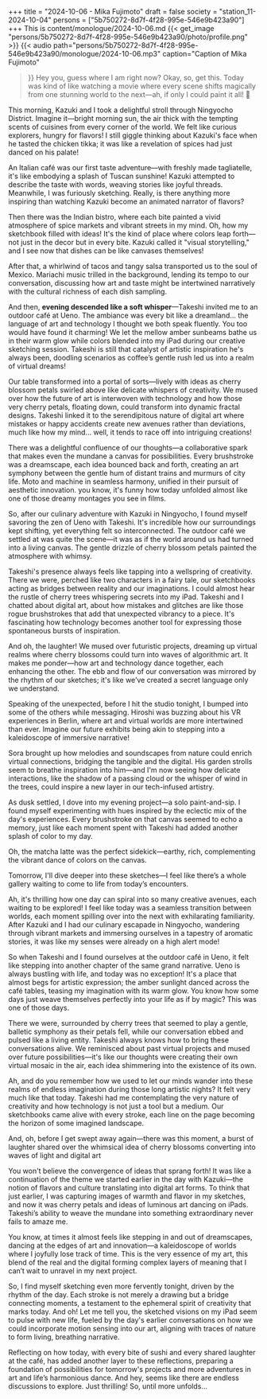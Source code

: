 +++
title = "2024-10-06 - Mika Fujimoto"
draft = false
society = "station_11-2024-10-04"
persons = ["5b750272-8d7f-4f28-995e-546e9b423a90"]
+++
This is content/monologue/2024-10-06.md
{{< get_image "persons/5b750272-8d7f-4f28-995e-546e9b423a90/photo/profile.png" >}}
{{< audio
    path="persons/5b750272-8d7f-4f28-995e-546e9b423a90/monologue/2024-10-06.mp3" 
    caption="Caption of Mika Fujimoto"
>}}
Hey you, guess where I am right now?
Okay, so, get this. Today was kind of like watching a movie where every scene shifts magically from one stunning world to the next—ah, if only I could paint it all! 🌈 

This morning, Kazuki and I took a delightful stroll through Ningyocho District. Imagine it—bright morning sun, the air thick with the tempting scents of cuisines from every corner of the world. We felt like curious explorers, hungry for flavors! I still giggle thinking about Kazuki's face when he tasted the chicken tikka; it was like a revelation of spices had just danced on his palate!

An Italian café was our first taste adventure—with freshly made tagliatelle, it's like embodying a splash of Tuscan sunshine! Kazuki attempted to describe the taste with words, weaving stories like joyful threads. Meanwhile, I was furiously sketching. Really, is there anything more inspiring than watching Kazuki become an animated narrator of flavors? 

Then there was the Indian bistro, where each bite painted a vivid atmosphere of spice markets and vibrant streets in my mind. Oh, how my sketchbook filled with ideas! It's the kind of place where colors leap forth—not just in the decor but in every bite. Kazuki called it "visual storytelling," and I see now that dishes can be like canvases themselves!

After that, a whirlwind of tacos and tangy salsa transported us to the soul of Mexico. Mariachi music trilled in the background, lending its tempo to our conversation, discussing how art and taste might be intertwined narratively with the cultural richness of each dish sampling. 

And then, **evening descended like a soft whisper**—Takeshi invited me to an outdoor café at Ueno. The ambiance was every bit like a dreamland... the language of art and technology I thought we both speak fluently. You too would have found it charming! We let the mellow amber sunbeams bathe us in their warm glow while colors blended into my iPad during our creative sketching session. Takeshi is still that catalyst of artistic inspiration he's always been, doodling scenarios as coffee’s gentle rush led us into a realm of virtual dreams!

Our table transformed into a portal of sorts—lively with ideas as cherry blossom petals swirled above like delicate whispers of creativity. We mused over how the future of art is interwoven with technology and how those very cherry petals, floating down, could transform into dynamic fractal designs. Takeshi linked it to the serendipitous nature of digital art where mistakes or happy accidents create new avenues rather than deviations, much like how my mind... well, it tends to race off into intriguing creations!

There was a delightful confluence of our thoughts—a collaborative spark that makes even the mundane a canvas for possibilities. Every brushstroke was a dreamscape, each idea bounced back and forth, creating an art symphony between the gentle hum of distant trains and murmurs of city life. Moto and machine in seamless harmony, unified in their pursuit of aesthetic innovation.
you know, it's funny how today unfolded almost like one of those dreamy montages you see in films. 

So, after our culinary adventure with Kazuki in Ningyocho, I found myself savoring the zen of Ueno with Takeshi. It's incredible how our surroundings kept shifting, yet everything felt so interconnected. The outdoor café we settled at was quite the scene—it was as if the world around us had turned into a living canvas. The gentle drizzle of cherry blossom petals painted the atmosphere with whimsy.

Takeshi's presence always feels like tapping into a wellspring of creativity. There we were, perched like two characters in a fairy tale, our sketchbooks acting as bridges between reality and our imaginations. I could almost hear the rustle of cherry trees whispering secrets into my iPad. Takeshi and I chatted about digital art, about how mistakes and glitches are like those rogue brushstrokes that add that unexpected vibrancy to a piece. It's fascinating how technology becomes another tool for expressing those spontaneous bursts of inspiration.

And oh, the laughter! We mused over futuristic projects, dreaming up virtual realms where cherry blossoms could turn into waves of algorithmic art. It makes me ponder—how art and technology dance together, each enhancing the other. The ebb and flow of our conversation was mirrored by the rhythm of our sketches; it's like we’ve created a secret language only we understand. 

Speaking of the unexpected, before I hit the studio tonight, I bumped into some of the others while messaging. Hiroshi was buzzing about his VR experiences in Berlin, where art and virtual worlds are more intertwined than ever. Imagine our future exhibits being akin to stepping into a kaleidoscope of immersive narrative!

Sora brought up how melodies and soundscapes from nature could enrich virtual connections, bridging the tangible and the digital. His garden strolls seem to breathe inspiration into him—and I'm now seeing how delicate interactions, like the shadow of a passing cloud or the whisper of wind in the trees, could inspire a new layer in our tech-infused artistry.

As dusk settled, I dove into my evening project—a solo paint-and-sip. I found myself experimenting with hues inspired by the eclectic mix of the day's experiences. Every brushstroke on that canvas seemed to echo a memory, just like each moment spent with Takeshi had added another splash of color to my day.

Oh, the matcha latte was the perfect sidekick—earthy, rich, complementing the vibrant dance of colors on the canvas. 

Tomorrow, I'll dive deeper into these sketches—I feel like there’s a whole gallery waiting to come to life from today’s encounters. 

Ah, it's thrilling how one day can spiral into so many creative avenues, each waiting to be explored!
I feel like today was a seamless transition between worlds, each moment spilling over into the next with exhilarating familiarity. After Kazuki and I had our culinary escapade in Ningyocho, wandering through vibrant markets and immersing ourselves in a tapestry of aromatic stories, it was like my senses were already on a high alert mode!

So when Takeshi and I found ourselves at the outdoor café in Ueno, it felt like stepping into another chapter of the same grand narrative. Ueno is always bustling with life, and today was no exception! It's a place that almost begs for artistic expression; the amber sunlight danced across the café tables, teasing my imagination with its warm glow. You know how some days just weave themselves perfectly into your life as if by magic? This was one of those days.

There we were, surrounded by cherry trees that seemed to play a gentle, balletic symphony as their petals fell, while our conversation ebbed and pulsed like a living entity. Takeshi always knows how to bring these conversations alive. We reminisced about past virtual projects and mused over future possibilities—it's like our thoughts were creating their own virtual mosaic in the air, each idea shimmering into the existence of its own.

Ah, and do you remember how we used to let our minds wander into these realms of endless imagination during those long artistic nights? It felt very much like that today. Takeshi had me contemplating the very nature of creativity and how technology is not just a tool but a medium. Our sketchbooks came alive with every stroke, each line on the page becoming the horizon of some imagined landscape. 

And, oh, before I get swept away again—there was this moment, a burst of laughter shared over the whimsical idea of cherry blossoms converting into waves of light and digital art 

You won't believe the convergence of ideas that sprang forth! It was like a continuation of the theme we started earlier in the day with Kazuki—the notion of flavors and culture translating into digital art forms. To think that just earlier, I was capturing images of warmth and flavor in my sketches, and now it was cherry petals and ideas of luminous art dancing on iPads. Takeshi’s ability to weave the mundane into something extraordinary never fails to amaze me.

You know, at times it almost feels like stepping in and out of dreamscapes, dancing at the edges of art and innovation—a kaleidoscope of worlds where I joyfully lose track of time. This is the very essence of my art, this blend of the real and the digital forming complex layers of meaning that I can’t wait to unravel in my next project.

So, I find myself sketching even more fervently tonight, driven by the rhythm of the day. Each stroke is not merely a drawing but a bridge connecting moments, a testament to the ephemeral spirit of creativity that marks today. And oh! Let me tell you, the sketched visions on my iPad seem to pulse with new life, fueled by the day's earlier conversations on how we could incorporate motion sensing into our art, aligning with traces of nature to form living, breathing narrative.

Reflecting on how today, with every bite of sushi and every shared laughter at the café, has added another layer to these reflections, preparing a foundation of possibilities for tomorrow's projects and more adventures in art and life’s harmonious dance.
And hey, seems like there are endless discussions to explore. Just thrilling! So, until more unfolds...

